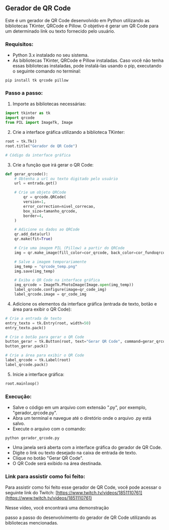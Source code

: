 ## Gerador de QR Code

Este é um gerador de QR Code desenvolvido em Python utilizando as bibliotecas TKinter, QRCode e Pillow. O objetivo é gerar um QR Code para um determinado link ou texto fornecido pelo usuário.

### Requisitos:
- Python 3.x instalado no seu sistema.
- As bibliotecas TKinter, QRCode e Pillow instaladas. Caso você não tenha essas bibliotecas instaladas, pode instalá-las usando o pip, executando o seguinte comando no terminal:
```
pip install tk qrcode pillow
```

### Passo a passo:

1. Importe as bibliotecas necessárias:
```python
import tkinter as tk
import qrcode
from PIL import ImageTk, Image
```

2. Crie a interface gráfica utilizando a biblioteca TKinter:
```python
root = tk.Tk()
root.title("Gerador de QR Code")

# Código da interface gráfica
```

3. Crie a função que irá gerar o QR Code:
```python
def gerar_qrcode():
    # Obtenha a url ou texto digitado pelo usuário
    url = entrada.get()

    # Crie um objeto QRCode
        qr = qrcode.QRCode(
        version=1, 
        error_correction=nivel_correcao,
        box_size=tamanho_qrcode, 
        border=4,
    )

    # Adicione os dados ao QRCode
    qr.add_data(url)
    qr.make(fit=True)

    # Crie uma imagem PIL (Pillow) a partir do QRCode
    img = qr.make_image(fill_color=cor_qrcode, back_color=cor_fundoqrcode)

    # Salve a imagem temporariamente
    img_temp = "qrcode_temp.png"
    img.save(img_temp)

    # Exiba o QR Code na interface gráfica
    img_qrcode = ImageTk.PhotoImage(Image.open(img_temp))
    label_qrcode.configure(image=qr_code_img)
    label_qrcode.image = qr_code_img
```

4. Adicione os elementos da interface gráfica (entrada de texto, botão e área para exibir o QR Code):
```python
# Crie a entrada de texto
entry_texto = tk.Entry(root, width=50)
entry_texto.pack()

# Crie o botão para gerar o QR Code
button_gerar = tk.Button(root, text="Gerar QR Code", command=gerar_qrcode)
button_gerar.pack()

# Crie a área para exibir o QR Code
label_qrcode = tk.Label(root)
label_qrcode.pack()
```

5. Inicie a interface gráfica:
```python
root.mainloop()
```

### Execução:
- Salve o código em um arquivo com extensão ".py", por exemplo, "gerador_qrcode.py".
- Abra um terminal e navegue até o diretório onde o arquivo .py está salvo.
- Execute o arquivo com o comando:
```
python gerador_qrcode.py
```
- Uma janela será aberta com a interface gráfica do gerador de QR Code.
- Digite o link ou texto desejado na caixa de entrada de texto.
- Clique no botão "Gerar QR Code".
- O QR Code será exibido na área destinada.

### Link para assistir como foi feito:
Para assistir como foi feito esse gerador de QR Code, você pode acessar o seguinte link do Twitch: [https://www.twitch.tv/videos/1851110761](https://www.twitch.tv/videos/1851110761)

Nesse vídeo, você encontrará uma demonstração

 passo a passo do desenvolvimento do gerador de QR Code utilizando as bibliotecas mencionadas.
